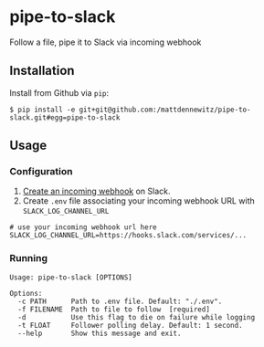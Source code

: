 # pipe-to-slack

Follow a file, pipe it to Slack via incoming webhook

## Installation

Install from Github via `pip`:

```shell
$ pip install -e git+git@github.com:/mattdennewitz/pipe-to-slack.git#egg=pipe-to-slack
```

## Usage

### Configuration

1. [Create an incoming webhook](https://my.slack.com/services/new/incoming-webhook/) on Slack.
2. Create `.env` file associating your incoming webhook URL with `SLACK_LOG_CHANNEL_URL`

```shell
# use your incoming webhook url here
SLACK_LOG_CHANNEL_URL=https://hooks.slack.com/services/...
```

### Running

```
Usage: pipe-to-slack [OPTIONS]

Options:
  -c PATH      Path to .env file. Default: "./.env".
  -f FILENAME  Path to file to follow  [required]
  -d           Use this flag to die on failure while logging
  -t FLOAT     Follower polling delay. Default: 1 second.
  --help       Show this message and exit.
```
